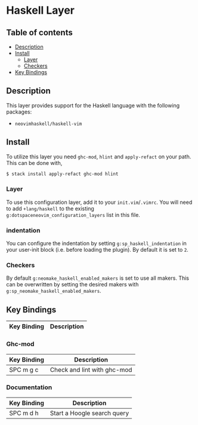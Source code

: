 # Haskell Layer

## Table of contents

* [Description](#description)
* [Install](#install)
  * [Layer](#layer)
  * [Checkers](#checkers)
* [Key Bindings](#key-bindings)

## Description

This layer provides support for the Haskell language with the following packages:

* `neovimhaskell/haskell-vim`

## Install

To utilize this layer you need `ghc-mod`, `hlint` and `apply-refact` on your path. This can be done with,

```bash
$ stack install apply-refact ghc-mod hlint
```

### Layer

To use this configuration layer, add it to your `init.vim`/`.vimrc`. You will need to add `+lang/haskell` to the existing `g:dotspaceneovim_configuration_layers` list in this file.

### indentation

You can configure the indentation by setting `g:sp_haskell_indentation` in your user-init block (i.e. before loading the plugin). By default it is set to `2`.

### Checkers

By default `g:neomake_haskell_enabled_makers` is set to use all makers. This can be overwritten by setting the desired makers with `g:sp_neomake_haskell_enabled_makers`.

## Key Bindings

| Key Binding | Description                                                    |
|-------------|----------------------------------------------------------------|

### Ghc-mod

| Key Binding | Description                                                    |
|-------------|----------------------------------------------------------------|
| SPC m g c   | Check and lint with ghc-mod                                    |

### Documentation

| Key Binding | Description                                                    |
|-------------|----------------------------------------------------------------|
| SPC m d h   | Start a Hoogle search query                                    |
